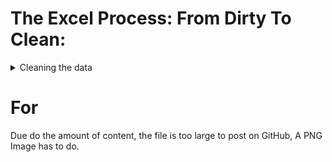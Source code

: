 # The Excel Process: From Dirty To Clean:

<details>
<summary> Cleaning the data</summary>
<ol>
<li> I downloaded the most recent annual data from here: https://divvy-tripdata.s3.amazonaws.com/index.html </li>
2nd I unzipped all 12 files and placed them in a specfically named folder for userablity and transferablity.
3rd I placed that folder in a location I would remember that held relevence to the material.
4th I 

If the sheets have any missing data, you must remove the entire row of any singluar missing fields.

Xth I deleted all blank cells by selecting all fields (including column names) by clicking and dragging on all columns OR clicking the upmost upper left of the field section of the sheet. aka above the row 1 and to the left of column A.
  After selecting all fields I held down CTRL G: A Go To window popups > Select "Special" > Click "Blanks". This will take literal minutes to finish running. Once finished I scroll down until I see a highlight cell or chunk of cells, right click when hovered over a highlighted cell and choose "Delete" then choose "Entire row" (You may get a warning; hit OK) THis to will take actual minutes and you sheet may freeze, that's normal. Sadly, you must run all of these steps twice. 
 
 Now that you data is clean and consistent, its time to add 2 new columns by combining columns using functions
</ol>
</details>  
  
  
# For
Due do the amount of content, the file is too large to post on GitHub, A PNG Image has to do. 
